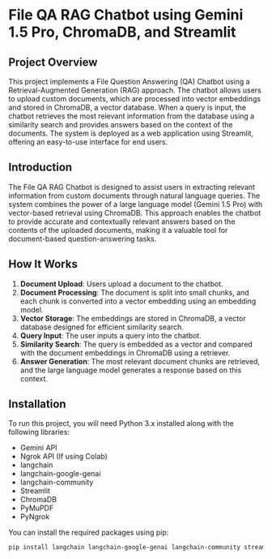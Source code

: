 # File QA RAG Chatbot using Gemini 1.5 Pro, ChromaDB, and Streamlit

## Project Overview
This project implements a File Question Answering (QA) Chatbot using a Retrieval-Augmented Generation (RAG) approach. The chatbot allows users to upload custom documents, which are processed into vector embeddings and stored in ChromaDB, a vector database. When a query is input, the chatbot retrieves the most relevant information from the database using a similarity search and provides answers based on the context of the documents. The system is deployed as a web application using Streamlit, offering an easy-to-use interface for end users.

## Introduction
The File QA RAG Chatbot is designed to assist users in extracting relevant information from custom documents through natural language queries. The system combines the power of a large language model (Gemini 1.5 Pro) with vector-based retrieval using ChromaDB. This approach enables the chatbot to provide accurate and contextually relevant answers based on the contents of the uploaded documents, making it a valuable tool for document-based question-answering tasks.

## How It Works
1. **Document Upload**: Users upload a document to the chatbot.
2. **Document Processing**: The document is split into small chunks, and each chunk is converted into a vector embedding using an embedding model.
3. **Vector Storage**: The embeddings are stored in ChromaDB, a vector database designed for efficient similarity search.
4. **Query Input**: The user inputs a query into the chatbot.
5. **Similarity Search**: The query is embedded as a vector and compared with the document embeddings in ChromaDB using a retriever.
6. **Answer Generation**: The most relevant document chunks are retrieved, and the large language model generates a response based on this context.

## Installation
To run this project, you will need Python 3.x installed along with the following libraries:

- Gemini API
- Ngrok API (If using Colab)
- langchain
- langchain-google-genai
- langchain-community
- Streamlit
- ChromaDB
- PyMuPDF
- PyNgrok

You can install the required packages using pip:
```bash
pip install langchain langchain-google-genai langchain-community streamlit chromadb PyMuPDF pyngrok
